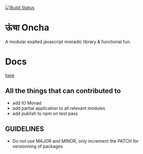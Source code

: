 [![Build Status](https://travis-ci.org/aldo-dev/oncha.svg?branch=master)](https://travis-ci.org/aldo-dev/oncha)

# ऊंचा Oncha
A modular exalted javascript monadic library & functional fun.

# Docs
[here](https://github.com/aldo-dev/oncha/tree/master/package)

## All the things that can contributed to
- add IO Monad
- add partial application to all relevant modules
- add publish to npm on test pass

## GUIDELINES
- Do not use MAJOR and MINOR, only increment the PATCH for versionning of packages
